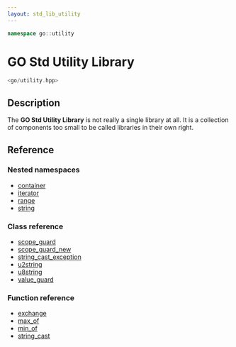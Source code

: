 ```yaml
---
layout: std_lib_utility
---
```


```c++
namespace go::utility
```

# GO Std Utility Library

```c++
<go/utility.hpp>
```

## Description

The **GO Std Utility Library** is not really a single library at all. It is a collection
of components too small to be called libraries in their own right.

## Reference

### Nested namespaces

* [container](./container/container.html)
* [iterator](./iterator/iterator.html)
* [range](./range/range.html)
* [string](./string/string.html)

### Class reference

* [scope_guard](./class_scope_guard.html)
* [scope_guard_new](./class_template_scope_guard_new.html)
* [string_cast_exception](./class_string_cast_exception.html)
* [u2string](./class_u2string.html)
* [u8string](./class_u8string.html)
* [value_guard](./class_template_value_guard.html)

### Function reference

* [exchange](./function_template_exchange.html)
* [max_of](./function_template_min_max.html)
* [min_of](./function_template_min_max.html)
* [string_cast](./function_template_string_cast.html)
